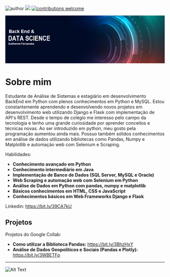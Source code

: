 ![author](https://img.shields.io/badge/author-Gui_Fernandes-red.svg) [![](https://img.shields.io/badge/python-3.7+-blue.svg)](https://www.python.org/downloads/release/python-365/) [![contributions welcome](https://img.shields.io/badge/contributions-welcome-brightgreen.svg?style=flat)](https://github.com/carlosfab/data_science/issues)

<p align="center">
  <img src="Banner 2.0.png" >
</p>

# Sobre mim

 Estudante de Análise de Sistemas e estagiário em desenvolvimento BackEnd em Python com plenos conhecimentos em Python e MySQL. Estou constantemente aprendendo e desenvolvendo novos projetos em desenvolvimento web utilizando Django e Flask com implementação de API's REST. Desde o tempo de colégio me interesso pelo campo da tecnologia e tenho uma grande curiosidade por aprender conceitos e técnicas novas. Ao ser introduzido em python, meu gosto pela programação aumentou ainda mais. Possuo também sólidos conhecimentos em análise de dados utilizando bibliotecas como Pandas, Numpy e Matplotlib e automação web com Selenium e Scraping.
 
 
 Habilidades:
 * **Conhecimento avançado em Python**
 * **Conhecimento intermediário em Java**
 * **Implementação de Banco de Dados (SQL Server, MySQL e Oracle)**
 * **Web Scraping e automação web com Selenium em Python**
 * **Análise de Dados em Python com pandas, numpy e matplotlib**
 * **Básicos conhecimentos em HTML, CSS e JavaScript**
 * **Conhecimentos básicos em Web Frameworks Django e Flask**
 

Linkedin: https://bit.ly/39CA7kU

## Projetos
Projetos do Google Collab:

* **Como utilizar a Biblioteca Pandas:** https://bit.ly/3BhzHxY
* **Análise de Dados Geopolíticos e Sociais (Pandas e Plotly):** https://bit.ly/3WBETFp




--------------------------------------------------------------------
![Alt Text](https://media.giphy.com/media/vFKqnCdLPNOKc/giphy.gif)
